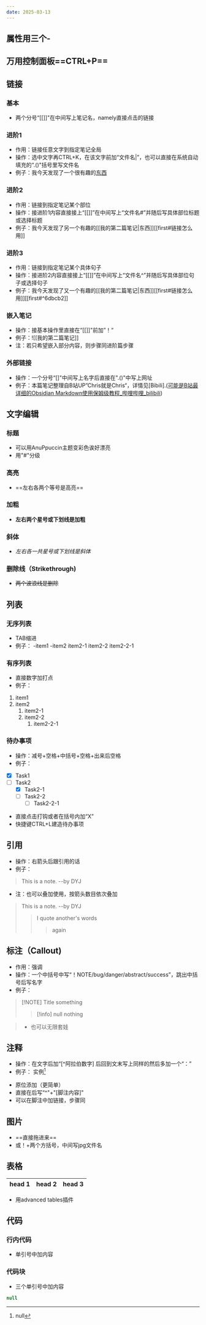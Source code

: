 ```yaml
---
date: 2025-03-13
---
```

## 属性用三个-
## 万用控制面板==CTRL+P==
## 链接
### 基本
- 两个分号“[[]]"在中间写上笔记名，namely直接点击的链接

### 进阶1
-  作用：链接任意文字到指定笔记全局
- 操作：选中文字再CTRL+K，在该文字前加“文件名|”，也可以直接在系统自动填充的“.()"括号里写文件名
- 例子：我今天发现了一个很有趣的[东西](我的第二篇笔记.md)

### 进阶2
- 作用：链接到指定笔记某个部位
- 操作：接进阶1内容直接接上“[[]]”在中间写上“文件名#”并随后写具体部位标题或选择标题
- 例子：我今天发现了另一个有趣的[[我的第二篇笔记|东西]][[first#链接怎么用]]

### 进阶3
- 作用：链接到指定笔记某个具体句子
- 操作：接进阶2内容直接接上“[[]]”在中间写上“文件名^”并随后写具体部位句子或选择句子
- 例子：我今天发现了又一个有趣的[[我的第二篇笔记|东西]][[first#链接怎么用]][[first#^6dbcb2]]

### 嵌入笔记
- 操作：接基本操作里直接在“[[]]"前加”！“
- 例子：![[我的第二篇笔记]]
- 注：若只希望嵌入部分内容，则步骤同进阶篇步骤

### 外部链接
- 操作：一个分号“[]"中间写上名字后直接在".()"中写上网址
- 例子：本篇笔记整理自B站UP”Chris就是Chris“，详情见[Bibili].([可能是B站最详细的Obsidian Markdown使用保姆级教程_哔哩哔哩_bilibili](https://www.bilibili.com/video/BV1Hj411E7ra/?spm_id_from=333.1391.0.0&vd_source=a953648845485284b1f8fae78b7e4716))

## 文字编辑
### 标题
- 可以用AnuPpuccin主题变彩色诶好漂亮
- 用"#"分级

### 高亮
- ==左右各两个等号是高亮==

### 加粗
- **左右两个星号或下划线是加粗**

### 斜体
- *左右各一共星号或下划线是斜体*

### 删除线（Strikethrough)
- ~~两个波浪线是删除~~


## 列表

### 无序列表
- TAB缩进
- 例子：
-item1
-item2
	item2-1
	 item2-2
		 item2-2-1

### 有序列表
- 直接数字加打点
- 例子：
1. item1
2. item2
	1. item2-1
	2. item2-2
		1. item2-2-1

### 待办事项
- 操作：减号+空格+中括号+空格+出来后空格
- 例子：
- [x] Task1
- [ ] Task2 
	- [x] Task2-1
	- [ ] Task2-2
		- [ ] Task2-2-1

- 直接点击打钩或者在括号内加“X”
- 快捷键CTRL+L建造待办事项


## 引用

- 操作：右箭头后跟引用的话
- 例子：
>This is a note.
>--by DYJ
- 注：也可以叠加使用，按箭头数目依次叠加

>This is a note.
>--by DYJ
>>I quote another's words
>>>again

## 标注（Callout)

- 作用：强调
- 操作：一个中括号中写“！NOTE/bug/danger/abstract/success”，跳出中括号后写名字
- 例子：

> [!NOTE] Title
> something
> >[!info] null
> >nothing

>- 也可以无限套娃

## 注释

- 操作：在文字后加“[^阿拉伯数字] 后回到文末写上同样的然后多加一个“：”
- 例子：
实例[^1]
[^1]:null

- 原位添加（更简单）
- 直接在后写“^"+"[脚注内容]"
- 可以在脚注中加链接，步骤同

## 图片

- ==直接拖进来==
- 或！+两个方括号，中间写jpg文件名

## 表格

| head 1 | head 2 | head 3 |
| ------ | ------ | ------ |
- 用advanced tables插件

## 代码

### 行内代码
- 单引号中加内容
### 代码块
- 三个单引号中加内容

```Java
null

```

















